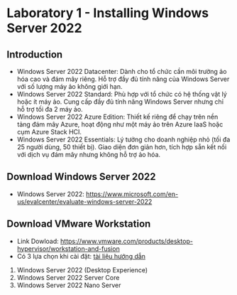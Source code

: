 # Laboratory 1 - Installing Windows Server 2022
## Introduction
- Windows Server 2022 Datacenter: Dành cho tổ chức cần môi trường ảo hóa cao và đám mây riêng. Hỗ trợ đầy đủ tính năng của Windows Server với số lượng máy ảo không giới hạn.
- Windows Server 2022 Standard: Phù hợp với tổ chức có hệ thống vật lý hoặc ít máy ảo. Cung cấp đầy đủ tính năng Windows Server nhưng chỉ hỗ trợ tối đa 2 máy ảo.
- Windows Server 2022 Azure Edition: Thiết kế riêng để chạy trên nền tảng đám mây Azure, hoạt động như một máy ảo trên Azure IaaS hoặc cụm Azure Stack HCI.
- Windows Server 2022 Essentials: Lý tưởng cho doanh nghiệp nhỏ (tối đa 25 người dùng, 50 thiết bị). Giao diện đơn giản hơn, tích hợp sẵn kết nối với dịch vụ đám mây nhưng không hỗ trợ ảo hóa.
## Download Windows Server 2022
- Windows Server 2022: https://www.microsoft.com/en-us/evalcenter/evaluate-windows-server-2022
## Download VMware Workstation
- Link Dowload: https://www.vmware.com/products/desktop-hypervisor/workstation-and-fusion
- Có 3 lựa chọn khi cài đặt: [tài liệu hướng dẫn](https://docs.google.com/document/d/1rB1SqUjgfCIueU7rSO3_WvkVXM85tsOabo93QS-Dh7I/edit?usp=sharing)
1. Windows Server 2022 (Desktop Experience)
2. Windows Server 2022 Server Core
3. Windows Server 2022 Nano Server
